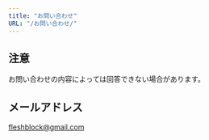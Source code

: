 ```yaml
---
title: "お問い合わせ"
URL: "/お問い合わせ/"
---
```


## 注意

お問い合わせの内容によっては回答できない場合があります。

## メールアドレス

<a href="mailto:fleshblock@gmail.com">fleshblock@gmail.com</a>